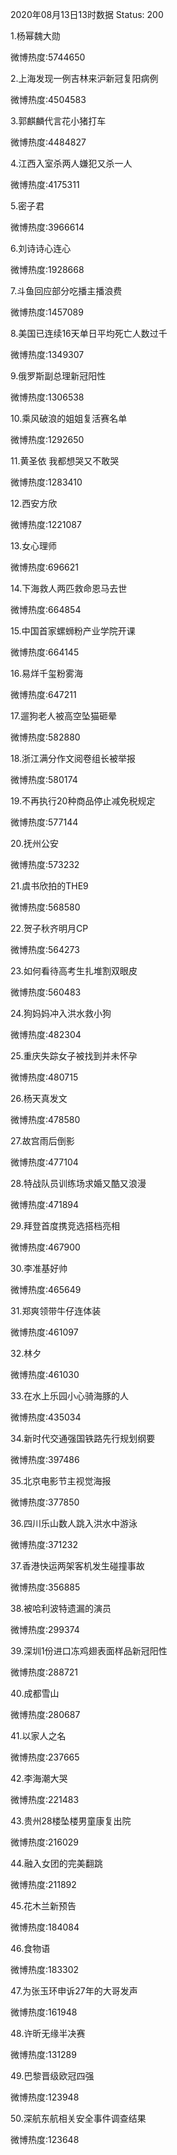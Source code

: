 2020年08月13日13时数据
Status: 200

1.杨幂魏大勋

微博热度:5744650

2.上海发现一例吉林来沪新冠复阳病例

微博热度:4504583

3.郭麒麟代言花小猪打车

微博热度:4484827

4.江西入室杀两人嫌犯又杀一人

微博热度:4175311

5.密子君

微博热度:3966614

6.刘诗诗心连心

微博热度:1928668

7.斗鱼回应部分吃播主播浪费

微博热度:1457089

8.美国已连续16天单日平均死亡人数过千

微博热度:1349307

9.俄罗斯副总理新冠阳性

微博热度:1306538

10.乘风破浪的姐姐复活赛名单

微博热度:1292650

11.黄圣依 我都想哭又不敢哭

微博热度:1283410

12.西安方欣

微博热度:1221087

13.女心理师

微博热度:696621

14.下海救人两匹救命恩马去世

微博热度:664854

15.中国首家螺蛳粉产业学院开课

微博热度:664145

16.易烊千玺粉雾海

微博热度:647211

17.遛狗老人被高空坠猫砸晕

微博热度:582880

18.浙江满分作文阅卷组长被举报

微博热度:580174

19.不再执行20种商品停止减免税规定

微博热度:577144

20.抚州公安

微博热度:573232

21.虞书欣拍的THE9

微博热度:568580

22.贺子秋齐明月CP

微博热度:564273

23.如何看待高考生扎堆割双眼皮

微博热度:560483

24.狗妈妈冲入洪水救小狗

微博热度:482304

25.重庆失踪女子被找到并未怀孕

微博热度:480715

26.杨天真发文

微博热度:478580

27.故宫雨后倒影

微博热度:477104

28.特战队员训练场求婚又酷又浪漫

微博热度:471894

29.拜登首度携竞选搭档亮相

微博热度:467900

30.李准基好帅

微博热度:465649

31.郑爽领带牛仔连体装

微博热度:461097

32.林夕

微博热度:461030

33.在水上乐园小心骑海豚的人

微博热度:435034

34.新时代交通强国铁路先行规划纲要

微博热度:397486

35.北京电影节主视觉海报

微博热度:377850

36.四川乐山数人跳入洪水中游泳

微博热度:371232

37.香港快运两架客机发生碰撞事故

微博热度:356885

38.被哈利波特遗漏的演员

微博热度:299374

39.深圳1份进口冻鸡翅表面样品新冠阳性

微博热度:288721

40.成都雪山

微博热度:280687

41.以家人之名

微博热度:237665

42.李海潮大哭

微博热度:221483

43.贵州28楼坠楼男童康复出院

微博热度:216029

44.融入女团的完美翻跳

微博热度:211892

45.花木兰新预告

微博热度:184084

46.食物语

微博热度:183302

47.为张玉环申诉27年的大哥发声

微博热度:161948

48.许昕无缘半决赛

微博热度:131289

49.巴黎晋级欧冠四强

微博热度:123948

50.深航东航相关安全事件调查结果

微博热度:123648

